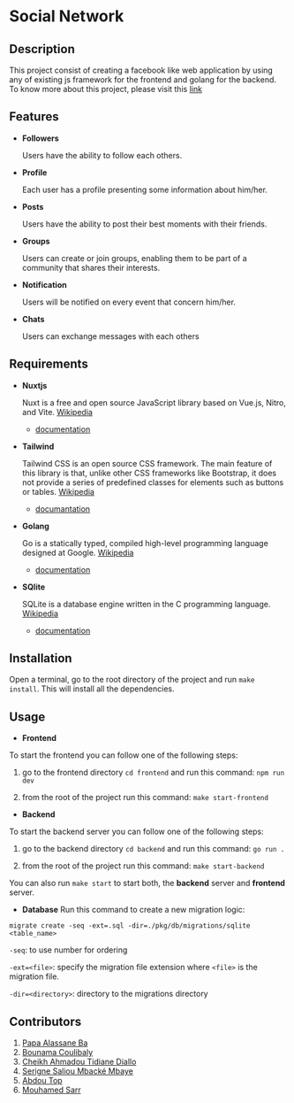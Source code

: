 # Social Network

## Description
This project consist of creating a facebook like web application by using any of existing js framework for the frontend and golang for the backend.
To know more about this project, please visit this [link](https://github.com/01-edu/public/tree/master/subjects/social-network)

## Features
+ **Followers**

    Users have the ability to follow each others.

+ **Profile**

    Each user has a profile presenting some information about him/her.

+ **Posts**

    Users  have the ability to post their best moments with their friends.

+ **Groups**

    Users can create or join groups, enabling them to be part of a community that shares their interests.

+ **Notification**

    Users will be notified on every event that concern him/her.

+ **Chats**

    Users can exchange messages with each others


## Requirements
+ **Nuxtjs**

    Nuxt is a free and open source JavaScript library based on Vue.js, Nitro, and Vite. [Wikipedia](https://en.wikipedia.org/wiki/Nuxt.js)

    - [documentation](https://nuxt.com/docs)

    
+ **Tailwind**

    Tailwind CSS is an open source CSS framework. The main feature of this library is that, unlike other CSS frameworks like Bootstrap, it does not provide a series of predefined classes for elements such as buttons or tables. [Wikipedia](https://en.wikipedia.org/wiki/Tailwind_CSS)

    - [documantation](https://tailwindcss.com/docs/installation/framework-guides)

+ **Golang**

    Go is a statically typed, compiled high-level programming language designed at Google. [Wikipedia](https://en.wikipedia.org/wiki/Go_(programming_language))

    - [documentation](https://go.dev/doc/)

+ **SQlite**

    SQLite is a database engine written in the C programming language. [Wikipedia](https://en.wikipedia.org/wiki/SQLite)

    - [documentation](https://www.sqlite.org/docs.html)

## Installation
Open a terminal, go to the root directory of the project and run `make install`. This will install all the dependencies.

## Usage
+ **Frontend**

To start the frontend you can follow one of the following steps:

1. go to the frontend directory `cd frontend` and run this command:
`npm run dev`

2. from the root of the project run this command:
`make start-frontend`


+ **Backend**

To start the backend server you can follow one of the following steps:

1. go to the backend directory `cd backend` and run this command:
`go run .`

2. from the root of the project run this command:
`make start-backend`

You can also run `make start` to start both, the **backend** server and **frontend** server.


+ **Database**
Run this command to create a new migration logic:

`migrate create -seq -ext=.sql -dir=./pkg/db/migrations/sqlite <table_name>`

`-seq`: to use number for ordering

`-ext=<file>`: specify the migration file extension where `<file>` is the migration file.

`-dir=<directory>`: directory to the migrations directory

## Contributors

1. [Papa Alassane Ba](https://learn.zone01dakar.sn/git/pba)
2. [Bounama Coulibaly](https://learn.zone01dakar.sn/git/bcoulibal)
3. [Cheikh Ahmadou Tidiane Diallo](https://learn.zone01dakar.sn/git/chdiallo)
4. [Serigne Saliou Mbacké Mbaye](https://learn.zone01dakar.sn/git/serignmbaye)
5. [Abdou Top](https://learn.zone01dakar.sn/git/abdotop)
6. [Mouhamed Sarr](https://learn.zone01dakar.sn/git/mohamedsarr0)
